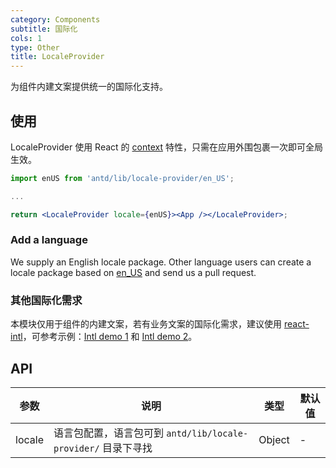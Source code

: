```yaml
---
category: Components
subtitle: 国际化
cols: 1
type: Other
title: LocaleProvider
---
```


为组件内建文案提供统一的国际化支持。

## 使用

LocaleProvider 使用 React 的 [context](https://facebook.github.io/react/docs/context.html) 特性，只需在应用外围包裹一次即可全局生效。


```jsx
import enUS from 'antd/lib/locale-provider/en_US';

...

return <LocaleProvider locale={enUS}><App /></LocaleProvider>;
```

### Add a language

We supply an English locale package. Other language users can create a locale package based on [en_US](https://github.com/antFB/antFB/blob/26b1f37392a278285aec6c573b99c6feea09e218/components/locale-provider/en_US.js) and send us a pull request.

### 其他国际化需求

本模块仅用于组件的内建文案，若有业务文案的国际化需求，建议使用 [react-intl](https://github.com/yahoo/react-intl)，可参考示例：[Intl demo 1](http://github.com/ant-design/intl-example) 和 [Intl demo 2](http://yiminghe.me/learning-react/examples/react-intl.html?locale=en-US)。

## API

| 参数    | 说明           | 类型              | 默认值        |
|--------|----------------|------------------|--------------|
| locale | 语言包配置，语言包可到 `antd/lib/locale-provider/` 目录下寻找 | Object | - |
